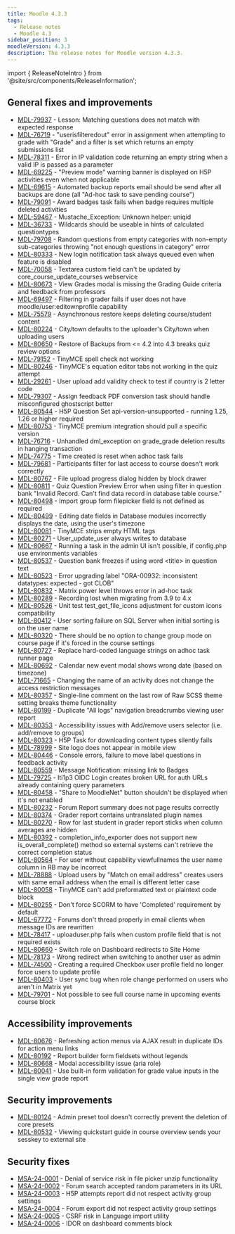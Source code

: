 ```yaml
---
title: Moodle 4.3.3
tags:
  - Release notes
  - Moodle 4.3
sidebar_position: 3
moodleVersion: 4.3.3
description: The release notes for Moodle version 4.3.3.
---
```


import { ReleaseNoteIntro } from '@site/src/components/ReleaseInformation';

<ReleaseNoteIntro releaseName={frontMatter.moodleVersion} />

## General fixes and improvements
<!-- cspell:disable -->
- [MDL-79937](https://tracker.moodle.org/browse/MDL-79937) - Lesson: Matching questions does not match with expected response
- [MDL-76719](https://tracker.moodle.org/browse/MDL-76719) - "userisfilteredout" error in assignment when attempting to grade with "Grade" and a filter is set which returns an empty submissions list
- [MDL-78311](https://tracker.moodle.org/browse/MDL-78311) - Error in IP validation code returning an empty string when a valid IP is passed as a parameter
- [MDL-69225](https://tracker.moodle.org/browse/MDL-69225) - "Preview mode" warning banner is displayed on H5P activities even when not applicable
- [MDL-69615](https://tracker.moodle.org/browse/MDL-69615) - Automated backup reports email should be send after all backups are done (all "Ad-hoc task to save pending course")
- [MDL-79091](https://tracker.moodle.org/browse/MDL-79091) - Award badges task fails when badge requires multiple deleted activities
- [MDL-59467](https://tracker.moodle.org/browse/MDL-59467) - Mustache_Exception: Unknown helper: uniqid
- [MDL-36733](https://tracker.moodle.org/browse/MDL-36733) - Wildcards should be useable in hints of calculated questiontypes
- [MDL-79708](https://tracker.moodle.org/browse/MDL-79708) - Random questions from empty categories with non-empty sub-categories throwing "not enough questions in category" error
- [MDL-80333](https://tracker.moodle.org/browse/MDL-80333) - New login notification task always queued even when feature is disabled
- [MDL-70058](https://tracker.moodle.org/browse/MDL-70058) - Textarea custom field can't be updated by core_course_update_courses webservice
- [MDL-80673](https://tracker.moodle.org/browse/MDL-80673) - View Grades modal is missing the Grading Guide criteria and feedback from professors
- [MDL-69497](https://tracker.moodle.org/browse/MDL-69497) - Filtering in grader fails if user does not have moodle/user:editownprofile capability
- [MDL-75579](https://tracker.moodle.org/browse/MDL-75579) - Asynchronous restore keeps deleting course/student content
- [MDL-80224](https://tracker.moodle.org/browse/MDL-80224) - City/town defaults to the uploader's City/town when uploading users
- [MDL-80650](https://tracker.moodle.org/browse/MDL-80650) - Restore of Backups from <= 4.2 into 4.3 breaks quiz review options
- [MDL-79152](https://tracker.moodle.org/browse/MDL-79152) - TinyMCE spell check not working
- [MDL-80246](https://tracker.moodle.org/browse/MDL-80246) - TinyMCE's equation editor tabs not working in the quiz attempt
- [MDL-29261](https://tracker.moodle.org/browse/MDL-29261) - User upload add validity check to test if country is 2 letter code
- [MDL-79307](https://tracker.moodle.org/browse/MDL-79307) - Assign feedback PDF conversion task should handle misconfigured ghostscript better
- [MDL-80544](https://tracker.moodle.org/browse/MDL-80544) - H5P Question Set api-version-unsupported - running 1.25, 1.26 or higher required
- [MDL-80753](https://tracker.moodle.org/browse/MDL-80753) - TinyMCE premium integration should pull a specific version
- [MDL-76716](https://tracker.moodle.org/browse/MDL-76716) - Unhandled dml_exception on grade_grade deletion results in hanging transaction
- [MDL-74775](https://tracker.moodle.org/browse/MDL-74775) - Time created is reset when adhoc task fails
- [MDL-79681](https://tracker.moodle.org/browse/MDL-79681) - Participants filter for last access to course doesn't work correctly
- [MDL-80767](https://tracker.moodle.org/browse/MDL-80767) - File upload progress dialog hidden by block drawer
- [MDL-80811](https://tracker.moodle.org/browse/MDL-80811) - Quiz Question Preview Error when using filter in question bank "Invalid Record. Can't find data record in database table course."
- [MDL-80498](https://tracker.moodle.org/browse/MDL-80498) - Import group form filepicker field is not defined as required
- [MDL-80499](https://tracker.moodle.org/browse/MDL-80499) - Editing date fields in Database modules incorrectly displays the date, using the user's timezone
- [MDL-80081](https://tracker.moodle.org/browse/MDL-80081) - TinyMCE strips empty HTML tags
- [MDL-80271](https://tracker.moodle.org/browse/MDL-80271) - User_update_user always writes to database
- [MDL-80667](https://tracker.moodle.org/browse/MDL-80667) - Running a task in the admin UI isn't possible, if config.php use environments variables
- [MDL-80537](https://tracker.moodle.org/browse/MDL-80537) - Question bank freezes if using word &lt;title&gt; in question text
- [MDL-80523](https://tracker.moodle.org/browse/MDL-80523) - Error upgrading label "ORA-00932: inconsistent datatypes: expected - got CLOB"
- [MDL-80832](https://tracker.moodle.org/browse/MDL-80832) - Matrix power level throws error in ad-hoc task
- [MDL-80289](https://tracker.moodle.org/browse/MDL-80289) - Recording lost when migrating from 3.9 to 4.x
- [MDL-80526](https://tracker.moodle.org/browse/MDL-80526) - Unit test test_get_file_icons adjustment for custom icons compatibility
- [MDL-80412](https://tracker.moodle.org/browse/MDL-80412) - User sorting failure on SQL Server when initial sorting is on the user name
- [MDL-80320](https://tracker.moodle.org/browse/MDL-80320) - There should be no option to change group mode on course page if it's forced in the course settings
- [MDL-80727](https://tracker.moodle.org/browse/MDL-80727) - Replace hard-coded language strings on adhoc task runner page
- [MDL-80692](https://tracker.moodle.org/browse/MDL-80692) - Calendar new event modal shows wrong date (based on timezone)
- [MDL-71665](https://tracker.moodle.org/browse/MDL-71665) - Changing the name of an activity does not change the access restriction messages
- [MDL-80357](https://tracker.moodle.org/browse/MDL-80357) - Single-line comment on the last row of Raw SCSS theme setting breaks theme functionality
- [MDL-80199](https://tracker.moodle.org/browse/MDL-80199) - Duplicate "All logs" navigation breadcrumbs viewing user report
- [MDL-80353](https://tracker.moodle.org/browse/MDL-80353) - Accessibility issues with Add/remove users selector (i.e. add/remove to groups)
- [MDL-80323](https://tracker.moodle.org/browse/MDL-80323) - H5P Task for downloading content types silently fails
- [MDL-78999](https://tracker.moodle.org/browse/MDL-78999) - Site logo does not appear in mobile view
- [MDL-80446](https://tracker.moodle.org/browse/MDL-80446) - Console errors, failure to move label questions in feedback activity
- [MDL-80559](https://tracker.moodle.org/browse/MDL-80559) - Message Notification: missing link to Badges
- [MDL-79725](https://tracker.moodle.org/browse/MDL-79725) - lti1p3 OIDC Login creates broken URL for auth URLs already containing query parameters
- [MDL-80458](https://tracker.moodle.org/browse/MDL-80458) - "Share to MoodleNet" button shouldn't be displayed when it's not enabled
- [MDL-80232](https://tracker.moodle.org/browse/MDL-80232) - Forum Report summary does not page results correctly
- [MDL-80374](https://tracker.moodle.org/browse/MDL-80374) - Grader report contains untranslated plugin names
- [MDL-80270](https://tracker.moodle.org/browse/MDL-80270) - Row for last student in grader report sticks when column averages are hidden
- [MDL-80392](https://tracker.moodle.org/browse/MDL-80392) - completion_info_exporter does not support new is_overall_complete() method so external systems can't retrieve the correct completion status
- [MDL-80564](https://tracker.moodle.org/browse/MDL-80564) - For user without capability viewfullnames the user name column in RB may be incorrect
- [MDL-78888](https://tracker.moodle.org/browse/MDL-78888) - Upload users by "Match on email address" creates users with same email address when the email is different letter case
- [MDL-80058](https://tracker.moodle.org/browse/MDL-80058) - TinyMCE can't add preformatted text or plaintext code block
- [MDL-80255](https://tracker.moodle.org/browse/MDL-80255) - Don't force SCORM to have 'Completed' requirement by default
- [MDL-67772](https://tracker.moodle.org/browse/MDL-67772) - Forums don't thread properly in email clients when message IDs are rewritten
- [MDL-78417](https://tracker.moodle.org/browse/MDL-78417) - uploaduser.php fails when custom profile field that is not required exists
- [MDL-80660](https://tracker.moodle.org/browse/MDL-80660) - Switch role on Dashboard redirects to Site Home
- [MDL-78173](https://tracker.moodle.org/browse/MDL-78173) - Wrong redirect when switching to another user as admin
- [MDL-74500](https://tracker.moodle.org/browse/MDL-74500) - Creating a required Checkbox user profile field no longer force users to update profile
- [MDL-80403](https://tracker.moodle.org/browse/MDL-80403) - User sync bug when role change performed on users who aren't in Matrix yet
- [MDL-79701](https://tracker.moodle.org/browse/MDL-79701) - Not possible to see full course name in upcoming events course block
<!-- cspell:enable -->

## Accessibility improvements
<!-- cspell:disable -->
- [MDL-80676](https://tracker.moodle.org/browse/MDL-80676) - Refreshing action menus via AJAX result in duplicate IDs for action menu links
- [MDL-80192](https://tracker.moodle.org/browse/MDL-80192) - Report builder form fieldsets without legends
- [MDL-80668](https://tracker.moodle.org/browse/MDL-80668) - Modal accessibility issue (aria role)
- [MDL-80041](https://tracker.moodle.org/browse/MDL-80041) - Use built-in form validation for grade value inputs in the single view grade report
<!-- cspell:enable -->

## Security improvements
<!-- cspell:disable -->
- [MDL-80124](https://tracker.moodle.org/browse/MDL-80124) - Admin preset tool doesn't correctly prevent the deletion of core presets
- [MDL-80532](https://tracker.moodle.org/browse/MDL-80532) - Viewing quickstart guide in course overview sends your sesskey to external site
<!-- cspell:enable -->

## Security fixes
<!-- cspell:disable -->
- [MSA-24-0001](https://moodle.org/mod/forum/discuss.php?d=455634) - Denial of service risk in file picker unzip functionality
- [MSA-24-0002](https://moodle.org/mod/forum/discuss.php?d=455635) - Forum search accepted random parameters in its URL
- [MSA-24-0003](https://moodle.org/mod/forum/discuss.php?d=455636) - H5P attempts report did not respect activity group settings
- [MSA-24-0004](https://moodle.org/mod/forum/discuss.php?d=455637) - Forum export did not respect activity group settings
- [MSA-24-0005](https://moodle.org/mod/forum/discuss.php?d=455638) - CSRF risk in Language import utility
- [MSA-24-0006](https://moodle.org/mod/forum/discuss.php?d=455641) - IDOR on dashboard comments block
<!-- cspell:enable -->
